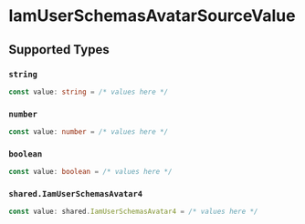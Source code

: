 # IamUserSchemasAvatarSourceValue


## Supported Types

### `string`

```typescript
const value: string = /* values here */
```

### `number`

```typescript
const value: number = /* values here */
```

### `boolean`

```typescript
const value: boolean = /* values here */
```

### `shared.IamUserSchemasAvatar4`

```typescript
const value: shared.IamUserSchemasAvatar4 = /* values here */
```

